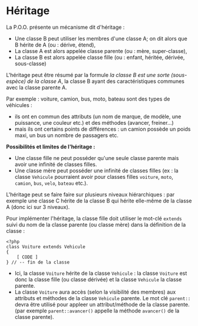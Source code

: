 # Héritage

La P.O.O. présente un mécanisme dit d'héritage :

* Une classe B peut utiliser les membres d'une classe A; on dit alors que B hérite de A (ou : dérive, étend),
* La classe A est alors appelée classe parente (ou : mère, super-classe),
* La classe B est alors appelée classe fille (ou : enfant, héritée, dérivée, sous-classe) 

L'héritage peut être résumé par la formule _la classe B est une sorte (sous-espèce) de la classe A_, la classe B ayant des caractéristiques communes avec la classe parente A. 

Par exemple : voiture, camion, bus, moto, bateau sont des types de véhicules : 

* ils ont en commun des attributs (un nom de marque, de modèle, une puissance, une couleur etc.) et des méthodes (avancer, freiner...)
* mais ils ont certains points de différences : un camion possède un poids maxi, un bus un nombre de passagers etc. 
    
**Possibilités et limites de l'héritage :** 

* Une classe fille ne peut posséder qu'une seule classe parente mais avoir une infinité de classes filles.  
* Une classe mère peut posséder une infinité de classes filles (ex : la classe `Vehicule` pourraient avoir pour  classes filles `voiture`, `moto`, `camion`, `bus`, `velo`, `bateau` etc.).  

L'héritage peut se faire faire sur plusieurs niveaux hiérarchiques : par exemple une classe C hérite de la classe B qui hérite elle-même de la classe A (donc ici sur 3 niveaux).    

Pour implémenter l'héritage, la classe fille doit utiliser le mot-clé `extends` suivi du nom de la classe parente (ou classe mère) dans la définition de la classe : 

	<?php
	class Voiture extends Vehicule
	{	
	    [ CODE ]
	} // -- fin de la classe
	
* Ici, la classe `Voiture` hérite de la classe `Vehicule` : la classe `Voiture` est donc la classe fille (ou classe dérivée) et la classe `Vehicule` la classe parente.  
* La classe `Voiture` aura accès (selon la visibilité des membres) aux attributs et méthodes de la classe `Vehicule` parente. Le mot clé `parent::` devra être utilisé pour appleer un attribut/méthode de la classe parente. (par exemple `parent::avancer()` appelle la méthode `avancer()` de la classe parente).  

<br><br><br><br> 